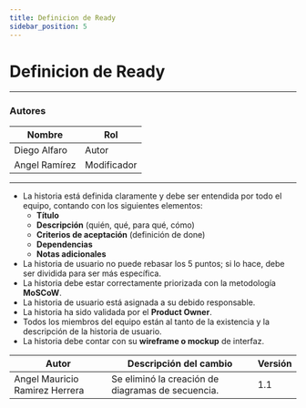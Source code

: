 ```yaml
---
title: Definicion de Ready
sidebar_position: 5
---
```


# Definicion de Ready

---

### Autores

| Nombre        | Rol         |
| ------------- | ----------- |
| Diego Alfaro  | Autor       |
| Angel Ramírez | Modificador |

---

- La historia está definida claramente y debe ser entendida por todo el equipo, contando con los siguientes elementos:
  - **Título**
  - **Descripción** (quién, qué, para qué, cómo)
  - **Criterios de aceptación** (definición de done)
  - **Dependencias**
  - **Notas adicionales**
- La historia de usuario no puede rebasar los 5 puntos; si lo hace, debe ser dividida para ser más específica.
- La historia debe estar correctamente priorizada con la metodología **MoSCoW**.
- La historia de usuario está asignada a su debido responsable.
- La historia ha sido validada por el **Product Owner**.
- Todos los miembros del equipo están al tanto de la existencia y la descripción de la historia de usuario.
- La historia debe contar con su **wireframe o mockup** de interfaz.

| Autor                          | Descripción del cambio                            | Versión |
| ------------------------------ | ------------------------------------------------- | ------- |
| Angel Mauricio Ramirez Herrera | Se eliminó la creación de diagramas de secuencia. | 1.1     |
